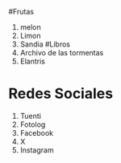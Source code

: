 #Frutas
1. melon
2. Limon
3. Sandia
#Libros
1. Archivo de las tormentas
2. Elantris
# Redes Sociales
1. Tuenti
2. Fotolog
3. Facebook
4. X
5. Instagram 
